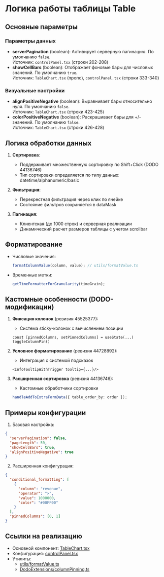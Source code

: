 # Логика работы таблицы Table

## Основные параметры

### Параметры данных

- **serverPagination** (boolean): Активирует серверную пагинацию. По умолчанию `false`.  
  Источник: `controlPanel.tsx` (строки 202-208)
- **showCellBars** (boolean): Отображает фоновые бары для числовых значений. По умолчанию `true`.  
  Источник: `TableChart.tsx` (пропс), `controlPanel.tsx` (строки 333-340)

### Визуальные настройки

- **alignPositiveNegative** (boolean): Выравнивает бары относительно нуля. По умолчанию `false`.  
  Источник: `TableChart.tsx` (строки 423-425)
- **colorPositiveNegative** (boolean): Раскрашивает бары для +/- значений. По умолчанию `false`.  
  Источник: `TableChart.tsx` (строки 426-428)

## Логика обработки данных

1. **Сортировка**:

   - Поддерживает множественную сортировку по Shift+Click (DODO 44136746)
   - Тип сортировки определяется по типу данных: datetime/alphanumeric/basic

2. **Фильтрация**:

   - Перекрестная фильтрация через клик по ячейке
   - Состояние фильтров сохраняется в dataMask

3. **Пагинация**:
   - Клиентская (до 1000 строк) и серверная реализации
   - Динамический расчет размеров таблицы с учетом scrollbar

## Форматирование

- Числовые значения:
  ```ts
  formatColumnValue(column, value); // utils/formatValue.ts
  ```
- Временные метки:
  ```ts
  getTimeFormatterForGranularity(timeGrain);
  ```

## Кастомные особенности (DODO-модификации)

1. **Фиксация колонок** (ревизия 45525377):

   - Система sticky-колонок с вычислением позиции

   ```tsx
   const [pinnedColumns, setPinnedColumns] = useState(...)
   toggleColumnPin()
   ```

2. **Условное форматирование** (ревизия 44728892):

   - Интеграция с системой подсказок

   ```tsx
   <InfoTooltipWithTrigger tooltip={...}/>
   ```

3. **Расширенная сортировка** (ревизия 44136746):
   - Кастомные обработчики сортировки
   ```ts
   handleAddToExtraFormData({ table_order_by: order });
   ```

## Примеры конфигурации

1. Базовая настройка:

```json
{
  "serverPagination": false,
  "pageLength": 50,
  "showCellBars": true,
  "alignPositiveNegative": true
}
```

2. Расширенная конфигурация:

```json
{
  "conditional_formatting": [
    {
      "column": "revenue",
      "operator": ">",
      "value": 1000000,
      "color": "#00FF00"
    }
  ],
  "pinnedColumns": [0, 1]
}
```

## Ссылки на реализацию

- Основной компонент: [TableChart.tsx](src/TableChart.tsx)
- Конфигурация: [controlPanel.tsx](src/controlPanel.tsx)
- Утилиты:
  - [utils/formatValue.ts](src/utils/formatValue.ts)
  - [DodoExtensions/columnPinning.ts](src/DodoExtensions/utils/columnPinning.ts)
